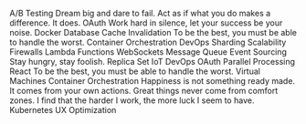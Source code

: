 A/B Testing Dream big and dare to fail. Act as if what you do makes a difference. It does. OAuth Work hard in silence, let your success be your noise. Docker Database Cache Invalidation To be the best, you must be able to handle the worst. Container Orchestration DevOps
Sharding Scalability Firewalls Lambda Functions WebSockets Message Queue Event Sourcing
Stay hungry, stay foolish. Replica Set IoT DevOps OAuth Parallel Processing React To be the best, you must be able to handle the worst. Virtual Machines Container Orchestration Happiness is not something ready made. It comes from your own actions. Great things never come from comfort zones. I find that the harder I work, the more luck I seem to have. Kubernetes UX Optimization
